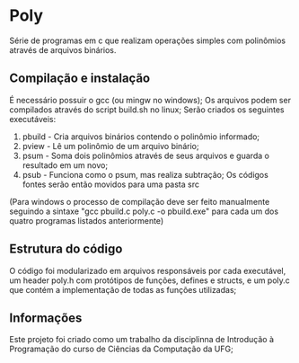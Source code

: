 # Poly

Série de programas em c que realizam operações simples com polinômios através de arquivos binários.

## Compilação e instalação
É necessário possuir o gcc (ou mingw no windows);
Os arquivos podem ser compilados através do script build.sh no linux; Serão criados os seguintes executáveis:
1. pbuild - Cria arquivos binários contendo o polinômio informado;
2. pview - Lê um polinômio de um arquivo binário;
3. psum - Soma dois polinômios através de seus arquivos e guarda o resultado em um novo;
4. psub - Funciona como o psum, mas realiza subtração;
Os códigos fontes serão então movidos para uma pasta src

(Para windows o processo de compilação deve ser feito manualmente seguindo a sintaxe "gcc pbuild.c poly.c -o pbuild.exe" para cada um dos quatro programas listados anteriormente)

## Estrutura do código
O código foi modularizado em arquivos responsáveis por cada executável, um header poly.h com protótipos de funções, defines e structs, e um poly.c que contém a implementação de todas as funções utilizadas;

## Informações
Este projeto foi criado como um trabalho da disciplinna de Introdução à Programação do curso de Ciências da Computação da UFG; 